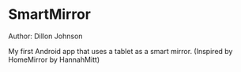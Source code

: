 # SmartMirror
Author: Dillon Johnson

My first Android app that uses a tablet as a smart mirror. (Inspired by HomeMirror by HannahMitt)
